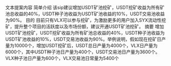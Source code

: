 文本提案内容
简单介绍
该sip建议增加USDT矿池挖矿，USDT挖矿收益为所有矿池总收益的40%，USDT种子池收益为USDT矿池收益的10%，USDT交易池收益为90%。
目的
目前只有VLX可以参与挖矿，为激励更多的用户加入SYX流动性挖矿，提升整个项目的活跃度以及市场份额，建议开通USDT矿池挖矿。
摘要
增加USDT矿池挖矿，USDT挖矿收益为所有矿池总收益的40%，USDT种子池收益为USDT矿池收益的10%，USDT交易池收益为90%。举例说明，假如现在挖矿日产量为10000个，增加USDT挖矿后，USDT总日产量为4000个，VLX日产量为6000个，其中USDT种子池日产量为400个，USDT交易池日产量为3600个。VLX种子池日产量为600个，VLX交易池日常量为5400个
